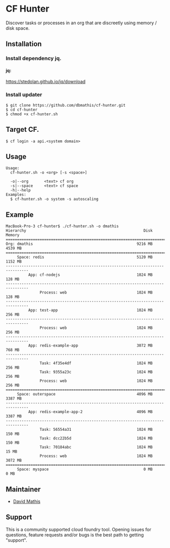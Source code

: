 
# CF Hunter

Discover tasks or processes in an org that are discreetly using memory / disk space.


## Installation

### Install dependency jq.

#### jq:
https://stedolan.github.io/jq/download


### Install updater
```
$ git clone https://github.com/dbmathis/cf-hunter.git
$ cd cf-hunter
$ chmod +x cf-hunter.sh
```

## Target CF.
```
$ cf login -a api.<system domain>
```
  
## Usage
```
Usage:
  cf-hunter.sh -o <org> [-s <space>]

  -o|--org       <text> cf org
  -s|--space     <text> cf space
  -h|--help
Examples:
  $ cf-hunter.sh -o system -s autoscaling
```

## Example
```
MacBook-Pro-3 cf-hunter$ ./cf-hunter.sh -o dmathis
Hierarchy                                                    Disk         Memory
================================================================================
Org: dmathis                                              9216 MB        4539 MB
================================================================================
     Space: redis                                         5120 MB        1152 MB
--------------------------------------------------------------------------------
          App: cf-nodejs                                  1024 MB         128 MB
--------------------------------------------------------------------------------
               Process: web                               1024 MB         128 MB
--------------------------------------------------------------------------------
          App: test-app                                   1024 MB         256 MB
--------------------------------------------------------------------------------
               Process: web                               1024 MB         256 MB
--------------------------------------------------------------------------------
          App: redis-example-app                          3072 MB         768 MB
--------------------------------------------------------------------------------
               Task: 4f35e4df                             1024 MB         256 MB
               Task: 9355a23c                             1024 MB         256 MB
               Process: web                               1024 MB         256 MB
================================================================================
     Space: outerspace                                    4096 MB        3387 MB
--------------------------------------------------------------------------------
          App: redis-example-app-2                        4096 MB        3387 MB
--------------------------------------------------------------------------------
               Task: 56554a31                             1024 MB         150 MB
               Task: dcc22b5d                             1024 MB         150 MB
               Task: 70184abc                             1024 MB          15 MB
               Process: web                               1024 MB        3072 MB
================================================================================
     Space: myspace                                          0 MB           0 MB
```

## Maintainer

* [David Mathis](https://github.com/dbmathis)


## Support

This is a community supported cloud foundry tool. Opening issues for questions, feature requests and/or bugs is the best path to getting "support".

